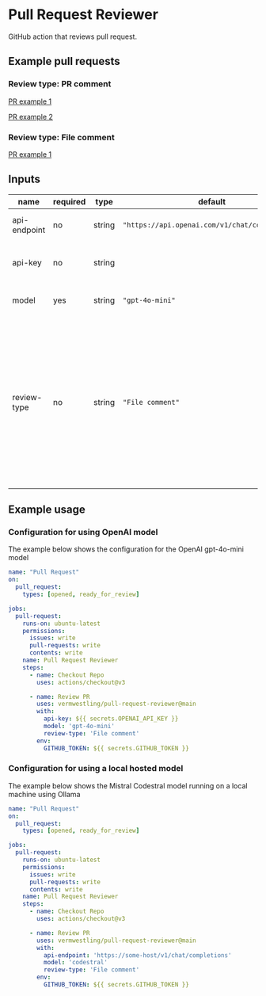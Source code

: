 # Pull Request Reviewer
GitHub action that reviews pull request.

## Example pull requests

### Review type: PR comment
[PR example 1](https://github.com/vermwestling/pull-request-reviewer/pull/11)

[PR example 2](https://github.com/vermwestling/pull-request-reviewer/pull/15)

### Review type: File comment
[PR example 1](https://github.com/vermwestling/pull-request-reviewer/pull/13)

## Inputs

| name         | required | type   | default         | description |
| ------------ | ---      | ------ | --------------- | ----------- |
| api-endpoint | no       | string | `"https://api.openai.com/v1/chat/completions"`  | The URL to then API endpoint.
| api-key      | no       | string | | The API key to use for the API endpoint.
| model        | yes      | string | `"gpt-4o-mini"`   | ID of the model to use.
| review-type  | no       | string | `"File comment"`   | The type of code review. Value 'PR comment' will post a single review comment on the PR. Value 'File comment' will post review comments on lines in files.


## Example usage

### Configuration for using OpenAI model
The example below shows the configuration for the OpenAI gpt-4o-mini model
```yml
name: "Pull Request"
on:
  pull_request:
    types: [opened, ready_for_review]

jobs:
  pull-request:
    runs-on: ubuntu-latest
    permissions:
      issues: write
      pull-requests: write
      contents: write
    name: Pull Request Reviewer
    steps:
      - name: Checkout Repo
        uses: actions/checkout@v3

      - name: Review PR
        uses: vermwestling/pull-request-reviewer@main
        with:
          api-key: ${{ secrets.OPENAI_API_KEY }}
          model: 'gpt-4o-mini'
          review-type: 'File comment'
        env:
          GITHUB_TOKEN: ${{ secrets.GITHUB_TOKEN }}
```

### Configuration for using a local hosted model
The example below shows the Mistral Codestral model running on a local machine using Ollama
```yml
name: "Pull Request"
on:
  pull_request:
    types: [opened, ready_for_review]

jobs:
  pull-request:
    runs-on: ubuntu-latest
    permissions:
      issues: write
      pull-requests: write
      contents: write
    name: Pull Request Reviewer
    steps:
      - name: Checkout Repo
        uses: actions/checkout@v3

      - name: Review PR
        uses: vermwestling/pull-request-reviewer@main
        with:
          api-endpoint: 'https://some-host/v1/chat/completions'
          model: 'codestral'
          review-type: 'File comment'
        env:
          GITHUB_TOKEN: ${{ secrets.GITHUB_TOKEN }}
```

